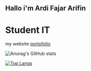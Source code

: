 ## Hallo i'm Ardi Fajar Arifin
# Student IT
my website <a href="https://ardifjar443.github.io">portofolio</a>

![Anurag's GitHub stats](https://github-readme-stats.vercel.app/api?username=ardifjar443&show_icons=true&theme=radical)

[![Top Langs](https://github-readme-stats.vercel.app/api/top-langs/?username=ardifjar443&layout=donut-vertical)](https://github.com/anuraghazra/github-readme-stats)
